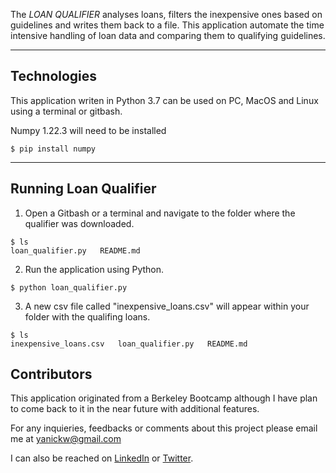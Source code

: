 The *LOAN QUALIFIER* analyses loans, filters the inexpensive ones based on guidelines and writes them back to a file. This application automate the time intensive handling of loan data and comparing them to qualifying guidelines.


---


## Technologies

This application writen in Python 3.7 can be used on PC, MacOS and Linux using a terminal or gitbash.

Numpy 1.22.3 will need to be installed
```
$ pip install numpy
```

---

## Running Loan Qualifier

1. Open a Gitbash or a terminal and navigate to the folder where the qualifier was downloaded.

```
$ ls
loan_qualifier.py   README.md
```

2. Run the application using Python.

```
$ python loan_qualifier.py
```

3. A new csv file called "inexpensive_loans.csv" will appear within your folder with the qualifing loans.

```
$ ls
inexpensive_loans.csv   loan_qualifier.py   README.md
```

## Contributors

This application originated from a Berkeley Bootcamp although I have plan to come back to it in the near future with additional features.

For any inquieries, feedbacks or comments about this project please email me at yanickw@gmail.com

I can also be reached on [LinkedIn](https://www.linkedin.com/in/yanickwilisky/)
or  [Twitter](https://twitter.com/yanickwilisky).